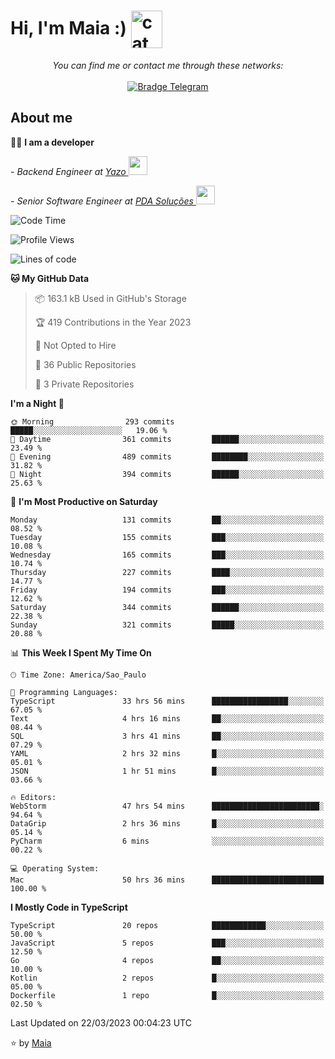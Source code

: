 <h1 align="left">Hi, I'm Maia :) 
<img src="https://emojis.slackmojis.com/emojis/images/1643509834/36299/black-cat.gif?1643509834" width="50" height="60" align="center"  alt="cat"/>
</h1>

<p align="center">
    <i>You can find me or contact me through these networks:</i>
    <br/><br/>
    <a href="https://t.me/mrootx" target="_blank">
        <img src="https://img.shields.io/badge/-Telegram-2CA5E0?logo=telegram&style=flat&logoColor=white" alt="Bradge Telegram" />
    </a>
</p>

## About me

:technologist: <strong>I am a developer</strong> <br>

<p><em> - Backend Engineer at <a href="https://yazo.com.br/">Yazo
</a><img src="https://media.giphy.com/media/WUlplcMpOCEmTGBtBW/giphy.gif" width="30"> 
</em></p>

<p><em> - Senior Software Engineer at <a href="https://pdasolucoes.com.br">PDA Soluções
</a><img src="https://media.giphy.com/media/WUlplcMpOCEmTGBtBW/giphy.gif" width="30"> 
</em></p>

<!--START_SECTION:waka-->
![Code Time](http://img.shields.io/badge/Code%20Time-1%2C818%20hrs%2052%20mins-blue)

![Profile Views](http://img.shields.io/badge/Profile%20Views-1-blue)

![Lines of code](https://img.shields.io/badge/From%20Hello%20World%20I%27ve%20Written-354.5%20thousand%20lines%20of%20code-blue)

**🐱 My GitHub Data** 

> 📦 163.1 kB Used in GitHub's Storage 
 > 
> 🏆 419 Contributions in the Year 2023
 > 
> 🚫 Not Opted to Hire
 > 
> 📜 36 Public Repositories 
 > 
> 🔑 3 Private Repositories 
 > 
**I'm a Night 🦉** 

```text
🌞 Morning                293 commits         █████░░░░░░░░░░░░░░░░░░░░   19.06 % 
🌆 Daytime                361 commits         ██████░░░░░░░░░░░░░░░░░░░   23.49 % 
🌃 Evening                489 commits         ████████░░░░░░░░░░░░░░░░░   31.82 % 
🌙 Night                  394 commits         ██████░░░░░░░░░░░░░░░░░░░   25.63 % 
```
📅 **I'm Most Productive on Saturday** 

```text
Monday                   131 commits         ██░░░░░░░░░░░░░░░░░░░░░░░   08.52 % 
Tuesday                  155 commits         ███░░░░░░░░░░░░░░░░░░░░░░   10.08 % 
Wednesday                165 commits         ███░░░░░░░░░░░░░░░░░░░░░░   10.74 % 
Thursday                 227 commits         ████░░░░░░░░░░░░░░░░░░░░░   14.77 % 
Friday                   194 commits         ███░░░░░░░░░░░░░░░░░░░░░░   12.62 % 
Saturday                 344 commits         ██████░░░░░░░░░░░░░░░░░░░   22.38 % 
Sunday                   321 commits         █████░░░░░░░░░░░░░░░░░░░░   20.88 % 
```


📊 **This Week I Spent My Time On** 

```text
🕑︎ Time Zone: America/Sao_Paulo

💬 Programming Languages: 
TypeScript               33 hrs 56 mins      █████████████████░░░░░░░░   67.05 % 
Text                     4 hrs 16 mins       ██░░░░░░░░░░░░░░░░░░░░░░░   08.44 % 
SQL                      3 hrs 41 mins       ██░░░░░░░░░░░░░░░░░░░░░░░   07.29 % 
YAML                     2 hrs 32 mins       █░░░░░░░░░░░░░░░░░░░░░░░░   05.01 % 
JSON                     1 hr 51 mins        █░░░░░░░░░░░░░░░░░░░░░░░░   03.66 % 

🔥 Editors: 
WebStorm                 47 hrs 54 mins      ████████████████████████░   94.64 % 
DataGrip                 2 hrs 36 mins       █░░░░░░░░░░░░░░░░░░░░░░░░   05.14 % 
PyCharm                  6 mins              ░░░░░░░░░░░░░░░░░░░░░░░░░   00.22 % 

💻 Operating System: 
Mac                      50 hrs 36 mins      █████████████████████████   100.00 % 
```

**I Mostly Code in TypeScript** 

```text
TypeScript               20 repos            ████████████░░░░░░░░░░░░░   50.00 % 
JavaScript               5 repos             ███░░░░░░░░░░░░░░░░░░░░░░   12.50 % 
Go                       4 repos             ██░░░░░░░░░░░░░░░░░░░░░░░   10.00 % 
Kotlin                   2 repos             █░░░░░░░░░░░░░░░░░░░░░░░░   05.00 % 
Dockerfile               1 repo              █░░░░░░░░░░░░░░░░░░░░░░░░   02.50 % 
```




 Last Updated on 22/03/2023 00:04:23 UTC
<!--END_SECTION:waka-->

⭐️ by [Maia](https://github.com/gabrielmaialva33/)


